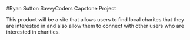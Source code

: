 #Ryan Sutton SavvyCoders Capstone Project

This product will be a site that allows users to find local charites that they are interested in and also allow them to connect with other users who are interested in charities.
